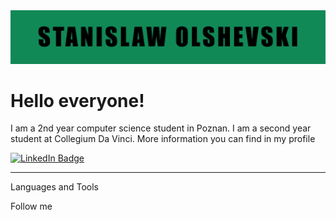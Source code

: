 <img src = "Assets/Frame3.png" width = 3000 >

# Hello everyone!
I am a 2nd year computer science student in Poznan. I am a second year student at Collegium Da Vinci. More information you can find in my profile 
<div id="badges">
  <a href="(https://www.linkedin.com/in/stanislaw-olszewski/)">
    <img src="https://img.shields.io/badge/LinkedIn-blue?style=for-the-badge&logo=linkedin&logoColor=white" alt="LinkedIn Badge"/>
    </a>

---------------------
Languages and Tools

Follow me
